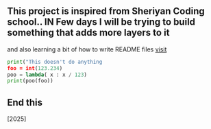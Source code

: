 ## This project is inspired from Sheriyan Coding school.. IN Few days I will be trying to build something that adds more layers to it
and also learning a bit of how to write README files [visit](https://youtube.com) 

``` Python
print("This doesn't do anything
foo = int(123.234)
poo = lambda( x : x / 123)
print(poo(foo))
```

## End this
[2025] 
